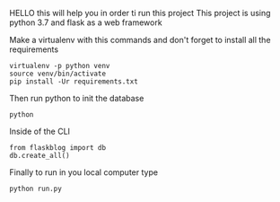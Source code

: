 HELLO this will help you in order ti run this project
This project is using python 3.7 and flask as a web framework

Make a virtualenv with this commands and don't forget to install all the requirements 
```
virtualenv -p python venv
source venv/bin/activate
pip install -Ur requirements.txt
```
Then run python to init the database
```
python
```
Inside of the CLI
```
from flaskblog import db 
db.create_all()
```
Finally to run in you local computer type 
```
python run.py
```